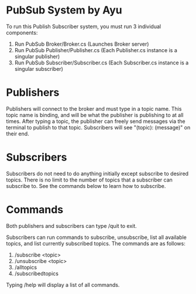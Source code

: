 # PubSub System by Ayu
To run this Publish Subscriber system, you must run 3 individual components:
1. Run PubSub Broker/Broker.cs (Launches Broker server)
2. Run PubSub Publisher/Publisher.cs (Each Publisher.cs instance is a singular publisher)
3. Run PubSub Subscriber/Subscriber.cs (Each Subscriber.cs instance is a singular subscriber)

# Publishers
Publishers will connect to the broker and must type in a topic name. This topic name is binding, and will be what the publisher is publishing to at all times.
After typing a topic, the publisher can freely send messages via the terminal to publish to that topic. Subscribers will see "(topic): (message)" on their end.

# Subscribers
Subscribers do not need to do anything initially except subscribe to desired topics. There is no limit to the number of topics that a subscriber can subscribe to.
See the commands below to learn how to subscribe.

# Commands
Both publishers and subscribers can type /quit to exit.

Subscribers can run commands to subscribe, unsubscribe, list all available topics, and list currently subscribed topics.
The commands are as follows:
1. /subscribe \<topic>
2. /unsubscribe \<topic>
3. /alltopics
4. /subscribedtopics

Typing /help will display a list of all commands.
